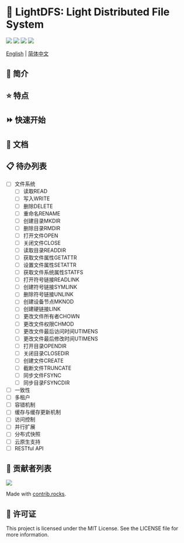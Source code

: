 # 🚀 LightDFS: Light Distributed File System
![](https://img.shields.io/badge/release-v0.0.1-blue)
![](https://img.shields.io/badge/unit%20tests-passing-brightgreen)
![](https://img.shields.io/badge/python--fuse-1.0.5-blueviolet)
![](https://img.shields.io/github/stars/PKUcoldkeyboard/ERFFS?style=social)

[English](README-en.md) | [简体中文](README.md)

## 📝 简介

## ⭐ 特点

## ⏩ 快速开始

## 📖 文档

## 📋 待办列表
* [ ] 文件系统
  * [ ] 读取READ
  * [ ] 写入WRITE
  * [ ] 删除DELETE
  * [ ] 重命名RENAME
  * [ ] 创建目录MKDIR
  * [ ] 删除目录RMDIR
  * [ ] 打开文件OPEN
  * [ ] 关闭文件CLOSE
  * [ ] 读取目录READDIR
  * [ ] 获取文件属性GETATTR
  * [ ] 设置文件属性SETATTR
  * [ ] 获取文件系统属性STATFS
  * [ ] 打开符号链接READLINK
  * [ ] 创建符号链接SYMLINK
  * [ ] 删除符号链接UNLINK
  * [ ] 创建设备节点MKNOD
  * [ ] 创建硬链接LINK
  * [ ] 更改文件所有者CHOWN
  * [ ] 更改文件权限CHMOD
  * [ ] 更改文件最后访问时间UTIMENS
  * [ ] 更改文件最后修改时间UTIMENS
  * [ ] 打开目录OPENDIR
  * [ ] 关闭目录CLOSEDIR
  * [ ] 创建文件CREATE
  * [ ] 截断文件TRUNCATE
  * [ ] 同步文件FSYNC
  * [ ] 同步目录FSYNCDIR
* [ ] 一致性
* [ ] 多租户
* [ ] 容错机制
* [ ] 缓存与缓存更新机制
* [ ] 访问控制
* [ ] 并行扩展
* [ ] 分布式快照
* [ ] 云原生支持
* [ ] RESTful API

## 🙌 贡献者列表
<a href="https://github.com/PKUcoldkeyboard/LightDFS/graphs/contributors">
  <img src="https://contrib.rocks./image?repo=PKUcoldkeyboard/LightDFS" />
</a>

Made with [contrib.rocks](https://contrib.rocks.).

## 📜 许可证
This project is licensed under the MIT License. See the LICENSE file for more information.
